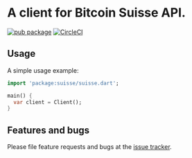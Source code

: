 # A client for Bitcoin Suisse API.

[![pub package](https://img.shields.io/pub/v/suisse.svg)](https://pub.dartlang.org/packages/suisse)
[![CircleCI](https://circleci.com/gh/inapay/bitcoin_suisse_client.svg?style=svg)](https://circleci.com/gh/inapay/bitcoin_suisse_client)

## Usage

A simple usage example:

```dart
import 'package:suisse/suisse.dart';

main() {
  var client = Client();
}
```

## Features and bugs

Please file feature requests and bugs at the [issue tracker][tracker].

[tracker]: https://github.com/KolibriPOS/suisse/issues

